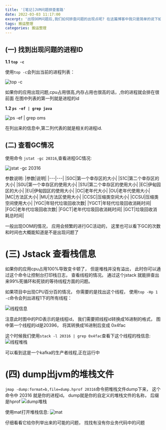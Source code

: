 ```yaml
---
title: '[笔记]JVM问题排查套路'
date: 2022-03-03 11:17:00
excerpt: '出现OOM问题后,我们如何排查问题的出现点呢? 在这篇博客中我只是简单的说下如何排查问题的...'
tags: 搬运整理
categories: 搬运整理
---
```


## (一) 找到出现问题的进程ID

**1.1 `top -c`**

使用`top -c`会列出当前的进程列表：

![top -c](https://store.xiaobu.site/store-blog/article-info/top-c.jpg)

如果你的应用出现问题,cpu占用很高,内存占用也很高的话，,你的进程就会排在很前面
在图中列表的第一列就是进程的id

**1.2 `ps -ef | grep java`**

![ps -ef | grep oms](https://store.xiaobu.site/store-blog/article-info/ps-efgrepjava.jpg)

在列出来的信息中,第二列代表的就是相关的进程id.

## (二) 查看GC情况

使用命令 `jstat -gc 20316`,查看进程GC情况:

![jstat -gc 20316](https://store.xiaobu.site/store-blog/article-info/jstat-gc.jpg)

参数说明:
|参数|说明|
|---|---|
|S0C|第一个幸存区的大小|
|S1C|第二个幸存区的大小|
|S0U|第一个幸存区的使用大小|
|S1U|第二个幸存区的使用大小|
|EC|伊甸园区的大小|
|EU|伊甸园区的使用大小|
|OC|老年代大小|
|OU|老年代使用大小|
|MC|方法区大小|
|MU|方法区使用大小|
|CCSC|压缩类空间大小|
|CCSU|压缩类空间使用大小|
|YGC|年轻代垃圾回收次数|
|YGCT|年轻代垃圾回收消耗时间|
|FGC|老年代垃圾回收次数|
|FGCT|老年代垃圾回收消耗时间|
|GCT|垃圾回收消耗总时间|

一般出现OOM的情况， 应用会频繁的进行GC活动的， 这里也可以看下GC的次数和时间也大概能知道是不是出现问题了

# (三) Jstack 查看栈信息

如果你的应用cpu占用100%导致变卡顿了， 但是堆栈并没有溢出， 此时你可以通过这个命令让控制台打印栈日志， 查看线程的情况。 通过这个jstack 就能排查出来99%死循环和死锁的等待线程方面的问题。

如果项目中出现CPU百分百的情况， 你需要的是找出这个线程， 使用`top -Hp 1 -c`命令会列出进程1下的所有线程：

![线程信息](https://store.xiaobu.site/store-blog/article-info/%E7%BA%BF%E7%A8%8B%E4%BF%A1%E6%81%AF.jpg)

注意此时图中的PID表示的是线程id， 我们需要把线程id转换成16进制的格式， 图中第一个线程的id是20396， 将其转换成16进制后变成 0x4fac

这个时候我们使用`stack -l 20316 | grep 0x4fac`查看下这个线程的栈信息:
![线程堆栈](https://store.xiaobu.site/store-blog/article-info/%E7%BA%BF%E7%A8%8B%E5%A0%86%E6%A0%88.jpg)

可以看到这是一个kafka的生产者线程,正在运行中

# (四) dump出jvm的堆栈文件

`jmap -dump:format=b,file=dump.hprof 20316`命令把堆栈文件dump下来， 这个命令中 20316 就是你的进程id。 dump就是你的自定义的堆栈文件的名称， 后缀是hprof
![dump堆栈](https://store.xiaobu.site/store-blog/article-info/dump.jpg)

使用mat打开堆栈信息:
![mat](https://store.xiaobu.site/store-blog/article-info/mat.jpg)

仔细看看它给你列举出来的可能的问题， 找找有没有你业务代码中的问题